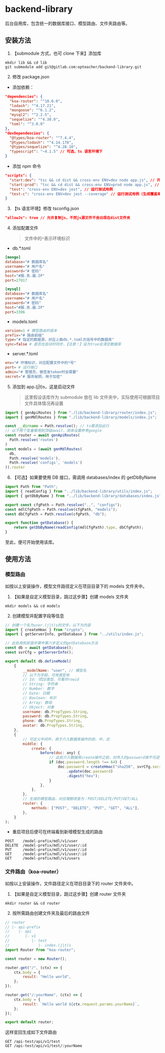 # backend-library

后台自用库，包含统一的数据库接口、模型路由、文件夹路由等。

## 安装方法

1. 【submodule 方式，也可 clone 下来】添加库

```
mkdir lib && cd lib
git submodule add git@gitlab.com:opteacher/backend-library.git
```

2. 修改 package.json

- 添加依赖：

```json
"dependencies": {
  "koa-router": "^10.0.0",
  "lodash": "^4.17.21",
  "mongoose": "^6.1.2",
  "mysql2": "^2.2.5",
  "sequelize": "^4.38.0",
  "toml": "^3.0.0"
},
"devDependencies": {
  "@types/koa-router": "^7.4.4",
  "@types/lodash": "^4.14.178",
  "@types/sequelize": "^4.28.10",
  "typescript": "~4.1.5" // 可选，ts 语言环境下
}
```

- 添加 npm 命令

```json
"scripts": {
  "start:dev": "tsc && cd dist && cross-env ENV=dev node app.js", // 开发环境启动，环境变量dev
  "start:prod": "tsc && cd dist && cross-env ENV=prod node app.js", // 生产环境启动，环境变量prod
  "test": "cross-env ENV=dev jest", // 运行测试用例
  "test-c": "cross-env ENV=dev jest --coverage" // 运行测试用例（生成覆盖率报告）
}
```

3. 【ts 语言环境】修改 tsconfig.json

```json
"allowJs": true // 允许复制js，不然js源文件不会出现在dist文件夹
```

4. 添加配置文件
   > 文件中的`*`表示环境标识

- db.\*.toml

```toml
[mongo]
database="# 数据库名"
username="# 用户名"
password="# 密码"
host="#服.务.器.IP"
port=27017

[mysql]
database="# 数据库名"
username="# 用户名"
password="# 密码"
host="#服.务.器.IP"
port=3306
```

- models.toml

```toml
version=1 # 模型路由的版本
prefix="# 路由前缀"
type="# 指定的数据源，对应上面db.*.toml方括号中的数据库"
sync=false # 是否在启动时同步，【注意！】设为true会清空数据库
```

- server.\*.toml

```toml
env="# 环境标识，对应配置文件中的*号"
port= # 运行端口
admin="# 管理员，做签发token时会需要"
secret="# 服务秘钥，用于加密"
```

5. 添加到 app.(j|t)s，这是启动文件
   > 这里假设该库作为 submodule 放在 lib 文件夹中，实际使用可根据项目文件具体情况再设置

```javascript
import { genApiRoutes } from "./lib/backend-library/router/index.js";
import { genMdlRoutes } from "./lib/backend-library/models/index.js";

const __dirname = Path.resolve(); // ts需添加此行
// 以下两个变量需用到顶级await，具体设置参考google
const router = await genApiRoutes(
  Path.resolve('routes')
)
const models = (await genMdlRoutes(
  db,
  Path.resolve('models'),
  Path.resolve('configs', 'models')
)).router
```

6. 【可选】如果要使用 DB 接口，需调用 databases/index 的 getDbByName

```javascript
import Path from "Path";
import { readConfig } from "../lib/backend-library/utils/index.js";
import { getDbByName } from "../lib/backend-library/databases/index.js";

export const cfgPath = Path.resolve("..", "configs");
const mdlCfgPath = Path.resolve(cfgPath, "models");
const dbCfgPath = Path.resolve(cfgPath, "db");

export function getDatabase() {
	return getDbByName(readConfig(mdlCfgPath).type, dbCfgPath);
}
```

至此，便可开始使用该库。

## 使用方法

### 模型路由

如按以上安装操作，模型文件路径定义在项目目录下的 models 文件夹中。

1. 【如果是自定义模型目录，跳过这步骤】创建 models 文件夹

```
mkdir models && cd models
```

2. 创建模型并配置字段等信息

```javascript
// 创建一个名为user.(j|t)s的文件，以下为内容
import { createHmac } from "crypto";
import { getServerInfo, getDatabase } from "../utils/index.js";

// 此处用到安装步骤中第六步定义的getDatabase方法
const db = await getDatabase();
const svrCfg = getServerInfo();

export default db.defineModel(
	{
		__modelName: "user", // 模型名
		// 以下为字段，可用类型有
		// Id: 项ID类型，可看作rowid
		// String: 字符串
		// Number: 数字
		// Date: 日期
		// Boolean: 布尔
		// Array: 数组
		// Object: 对象
		username: db.PropTypes.String,
		password: db.PropTypes.String,
		phone: db.PropTypes.String,
		avatar: db.PropTypes.String,
	},
	{
		// 可定义中间件，用于介入数据库操作的前、中、后
		middle: {
			create: {
				before(doc: any) {
					// 此处介入数据库create操作之前，对传入的password做不可逆的sha256加密
					if (doc.password.length !== 64) {
						doc.password = createHmac("sha256", svrCfg.secret)
							.update(doc.password)
							.digest("hex");
					}
				},
			},
		},
		// 生成的模型路由，对应增删改查为：POST/DELETE/PUT/GET/ALL
		router: {
			methods: ["POST", "DELETE", "PUT", "GET", "ALL"],
		},
	}
);
```

- 重启项目后便可在终端看到新增模型生成的路由

```
POST    /model-prefix/mdl/v1/user
DELETE  /model-prefix/mdl/v1/user/:id
PUT     /model-prefix/mdl/v1/user/:id
GET     /model-prefix/mdl/v1/user/:id
GET     /model-prefix/mdl/v1/users
```

### 文件路由（koa-router）

如按以上安装操作，文件路径定义在项目目录下的 router 文件夹中。

1. 【如果是自定义模型目录，跳过这步骤】创建 router 文件夹

```
mkdir router && cd router
```

2. 按所需路由创建文件夹及最后的路由文件

```javascript
// router
// |- api-prefix
//    |- api
//       |- v1
//          |- test
//             |- index.(j|t)s
import Router from "koa-router";

const router = new Router();

router.get("/", (ctx) => {
	ctx.body = {
		result: "Hello world",
	};
});

router.get("/:yourName", (ctx) => {
	ctx.body = {
		result: `Hello world ${ctx.request.params.yourName}`,
	};
});

export default router;
```

这样变回生成如下文件路由

```
GET /api-test/api/v1/test
GET /api-test/api/v1/test/:yourName
```
